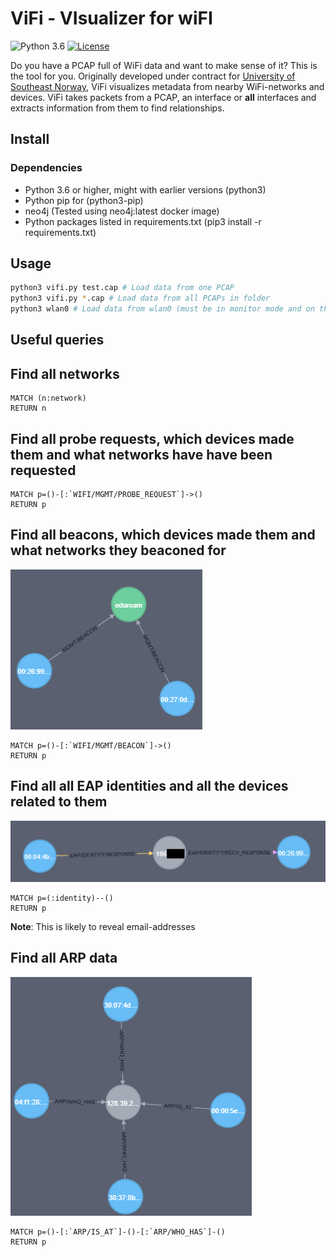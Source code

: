 # ViFi - VIsualizer for wiFI
![Python 3.6](https://img.shields.io/badge/python-3.6+-blue.svg) [![License](https://img.shields.io/badge/License-BSD%203--Clause-blue.svg)](LICENSE.md)

Do you have a PCAP full of WiFi data and want to make sense of it? This is the tool for you.
Originally developed under contract for [University of Southeast Norway](https://usn.no), ViFi visualizes metadata from nearby WiFi-networks and devices. ViFi takes packets from a PCAP, an interface or **all** interfaces and extracts information from them to find relationships.

## Install
### Dependencies

- Python 3.6 or higher, might with earlier versions (python3)
- Python pip for (python3-pip)
- neo4j (Tested using neo4j:latest docker image)
- Python packages listed in requirements.txt (pip3 install -r requirements.txt)

## Usage

```bash
python3 vifi.py test.cap # Load data from one PCAP
python3 vifi.py *.cap # Load data from all PCAPs in folder
python3 wlan0 # Load data from wlan0 (must be in monitor mode and on the correct channel)
```

## Useful queries

## Find all networks
```
MATCH (n:network)
RETURN n
```

## Find all probe requests, which devices made them and what networks have have been requested

```neo4j
MATCH p=()-[:`WIFI/MGMT/PROBE_REQUEST`]->()
RETURN p
```

## Find all beacons, which devices made them and what networks they beaconed for
![Example of a beacon-relationship](img/example-beacon.png)
```neo4j
MATCH p=()-[:`WIFI/MGMT/BEACON`]->()
RETURN p
```

## Find all all EAP identities and all the devices related to them
![Example of an EAP identity relationship](img/example-eap.png)
```neo4j
MATCH p=(:identity)--()
RETURN p
```
**Note**: This is likely to reveal email-addresses


## Find all ARP data
![Example of ARP data](img/example-arp.png)
```neo4j
MATCH p=()-[:`ARP/IS_AT`]-()-[:`ARP/WHO_HAS`]-()
RETURN p
```
